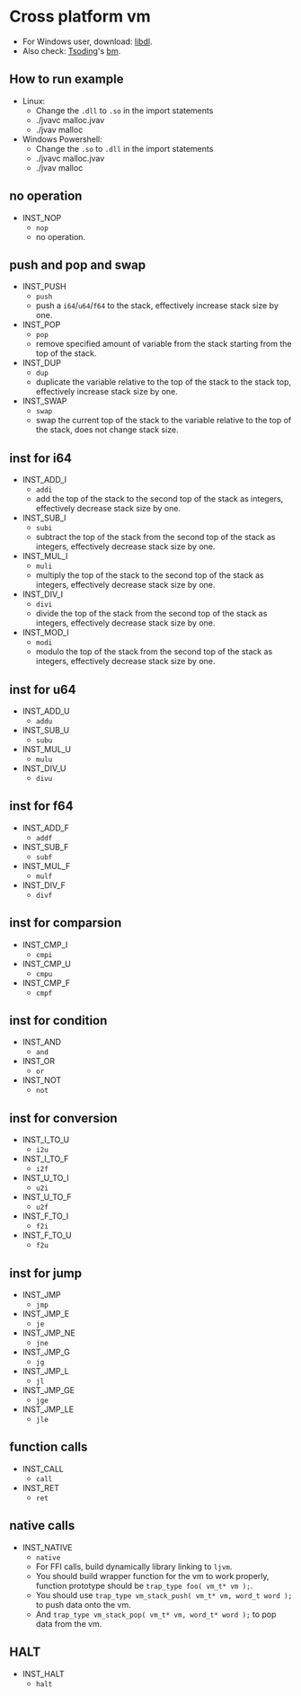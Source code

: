 # Cross platform vm
* For Windows user, download: [libdl](https://github.com/dlfcn-win32/dlfcn-win32).
* Also check: [Tsoding](https://www.twitch.tv/tsoding)'s [bm](https://github.com/tsoding/bm). 

## How to run example
* Linux:
    * Change the `.dll` to `.so` in the import statements
    * ./jvavc malloc.jvav
    * ./jvav malloc
* Windows Powershell:
    * Change the `.so` to `.dll` in the import statements
    * ./jvavc malloc.jvav
    * ./jvav malloc


## no operation
* INST_NOP
    * `nop`
    * no operation. 

## push and pop and swap
* INST_PUSH
    * `push`
    * push a `i64`/`u64`/`f64` to the stack, effectively increase stack size by one. 
* INST_POP
    * `pop`
    * remove specified amount of variable from the stack starting from the top of the stack. 
* INST_DUP
    * `dup`
    * duplicate the variable relative to the top of the stack to the stack top, effectively increase stack size by one. 
* INST_SWAP
    * `swap`
    * swap the current top of the stack to the variable relative to the top of the stack, does not change stack size. 

## inst for i64
* INST_ADD_I
    * `addi`
    * add the top of the stack to the second top of the stack as integers, effectively decrease stack size by one. 
* INST_SUB_I
    * `subi`
    * subtract the top of the stack from the second top of the stack as integers, effectively decrease stack size by one. 
* INST_MUL_I
    * `muli`
    * multiply the top of the stack to the second top of the stack as integers, effectively decrease stack size by one. 
* INST_DIV_I
    * `divi`
    * divide the top of the stack from the second top of the stack as integers, effectively decrease stack size by one. 
* INST_MOD_I
    * `modi`
    * modulo the top of the stack from the second top of the stack as integers, effectively decrease stack size by one. 

## inst for u64
* INST_ADD_U
    * `addu`
* INST_SUB_U
    * `subu`
* INST_MUL_U
    * `mulu`
* INST_DIV_U
    * `divu`

## inst for f64
* INST_ADD_F
    * `addf`
* INST_SUB_F
    * `subf`
* INST_MUL_F
    * `mulf`
* INST_DIV_F
    * `divf`

## inst for comparsion
* INST_CMP_I
    * `cmpi`
* INST_CMP_U
    * `cmpu`
* INST_CMP_F
    * `cmpf`

## inst for condition
* INST_AND
    * `and`
* INST_OR
    * `or`
* INST_NOT
    * `not`

## inst for conversion
* INST_I_TO_U
    * `i2u`
* INST_I_TO_F
    * `i2f`
* INST_U_TO_I
    * `u2i`
* INST_U_TO_F
    * `u2f`
* INST_F_TO_I
    * `f2i`
* INST_F_TO_U
    * `f2u`

## inst for jump
* INST_JMP
    * `jmp`
* INST_JMP_E
    * `je`
* INST_JMP_NE
    * `jne`
* INST_JMP_G
    * `jg`
* INST_JMP_L
    * `jl`
* INST_JMP_GE
    * `jge`
* INST_JMP_LE
    * `jle`

## function calls
* INST_CALL
    * `call`
* INST_RET
    * `ret`

## native calls
* INST_NATIVE
    * `native`
    * For FFI calls, build dynamically library linking to `ljvm`. 
    * You should build wrapper function for the vm to work properly, function prototype should be `trap_type foo( vm_t* vm );`. 
    * You should use `trap_type vm_stack_push( vm_t* vm, word_t word );` to push data onto the vm. 
    * And `trap_type vm_stack_pop( vm_t* vm, word_t* word );` to pop data from the vm. 


## HALT
* INST_HALT
    * `halt`
